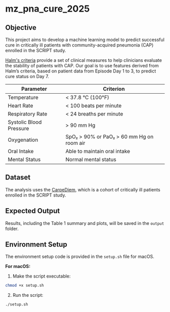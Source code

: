 # mz_pna_cure_2025

## Objective
This project aims to develop a machine learning model to predict successful cure in critically ill patients with community-acquired pneumonia (CAP) enrolled in the SCRIPT study.  

[Halm's criteria](https://doi.org/10.1001/jama.279.18.1452) provide a set of clinical measures to help clinicians evaluate the stability of patients with CAP. Our goal is to use features derived from Halm’s criteria, based on patient data from Episode Day 1 to 3, to predict cure status on Day 7.

| Parameter             | Criterion                          |
|------------------------|------------------------------------|
| Temperature            | < 37.8 °C (100°F)                  |
| Heart Rate             | < 100 beats per minute             |
| Respiratory Rate       | < 24 breaths per minute            |
| Systolic Blood Pressure| > 90 mm Hg                         |
| Oxygenation            | SpO₂ > 90% or PaO₂ > 60 mm Hg on room air |
| Oral Intake            | Able to maintain oral intake       |
| Mental Status          | Normal mental status               |

## Dataset
The analysis uses the [CarpeDiem](https://physionet.org/content/script-carpediem-dataset/1.1.0/), which is a cohort of critically ill patients enrolled in the SCRIPT study.

## Expected Output
Results, including the Table 1 summary and plots, will be saved in the `output` folder.

## Environment Setup

The environment setup code is provided in the `setup.sh` file for macOS.

**For macOS:**

1. Make the script executable: 
```bash
chmod +x setup.sh
```

2. Run the script:
```bash
./setup.sh
```
